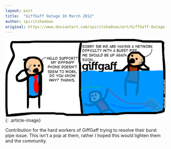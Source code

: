 ```yaml
---
layout: post
title:  "GiffGaff Outage 16 March 2012"
author: spiritshadowx
original: https://www.deviantart.com/spiritshadowx/art/GiffGaff-Outage-16-March-2012-290600909
---
```


![](/assets/img/2012-03-16.webp)
{: .article-image}

Contribution for the hard workers of GiffGaff trying to resolve their burst pipe issue. This isn't a pop at them, rather I hoped this would lighten them and the community.
